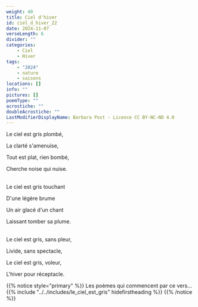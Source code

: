 ```yaml
---
weight: 40
title: Ciel d'hiver
id: ciel_d_hiver_22
date: 2024-11-07
verseLength: 6
divider: ""
categories:
    - Ciel
    - Hiver
tags:
    - "2024"
    - nature
    - saisons
locations: []
info: ""
pictures: []
poemType: ""
acrostiche: ""
doubleAcrostiche: ""
LastModifierDisplayName: Barbara Post - Licence CC BY-NC-ND 4.0
---
```

Le ciel est gris plombé,

La clarté s'amenuise,

Tout est plat, rien bombé,

Cherche noise qui nuise.

 \
Le ciel est gris touchant 

D'une légère brume 

Un air glacé d'un chant 

Laissant tomber sa plume.

 \
Le ciel est gris, sans pleur,

Livide, sans spectacle,

Le ciel est gris, voleur,

L'hiver pour réceptacle.

{{% notice style="primary" %}}
Les poèmes qui commencent par ce vers...
{{% include "../../includes/le_ciel_est_gris" hidefirstheading %}}
{{% /notice %}}

